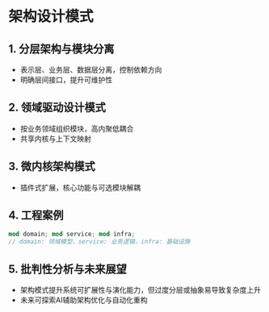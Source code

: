 # 架构设计模式

## 1. 分层架构与模块分离

- 表示层、业务层、数据层分离，控制依赖方向
- 明确层间接口，提升可维护性

## 2. 领域驱动设计模式

- 按业务领域组织模块，高内聚低耦合
- 共享内核与上下文映射

## 3. 微内核架构模式

- 插件式扩展，核心功能与可选模块解耦

## 4. 工程案例

```rust
mod domain; mod service; mod infra;
// domain: 领域模型，service: 业务逻辑，infra: 基础设施
```

## 5. 批判性分析与未来展望

- 架构模式提升系统可扩展性与演化能力，但过度分层或抽象易导致复杂度上升
- 未来可探索AI辅助架构优化与自动化重构
